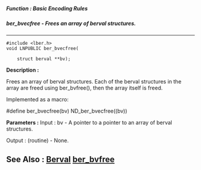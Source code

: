 ##### Function : Basic Encoding Rules
##### ber_bvecfree - Frees an array of berval structures.
---
```
#include <lber.h>
void LNPUBLIC ber_bvecfree(

	struct berval **bv);
```
**Description :**

Frees an array of berval structures. Each of the berval structures in the array 
are freed using ber_bvfree(), then the array itself is freed.

Implemented as a macro:

#define ber_bvecfree(bv) ND_ber_bvecfree((bv))

**Parameters :**
Input :
bv  -  A pointer to a pointer to an array of berval structures.

Output :
(routine)  -  None.



**See Also :**
[Berval](/reference/Data/Berval)
[ber_bvfree](/reference/Func/ber_bvfree)
---
